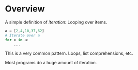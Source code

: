 # Overview

A simple definition of *Iteration*: Looping over items.

```python
a = [2,4,10,37,62]
# Iterate over a
for x in a:
    ...
```

This is a very common pattern. Loops, list comprehensions, etc.

Most programs do a huge amount of iteration.
